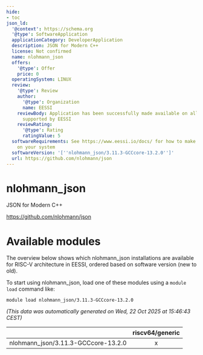 ```yaml
---
hide:
- toc
json_ld:
  '@context': https://schema.org
  '@type': SoftwareApplication
  applicationCategory: DeveloperApplication
  description: JSON for Modern C++
  license: Not confirmed
  name: nlohmann_json
  offers:
    '@type': Offer
    price: 0
  operatingSystem: LINUX
  review:
    '@type': Review
    author:
      '@type': Organization
      name: EESSI
    reviewBody: Application has been successfully made available on all architectures
      supported by EESSI
    reviewRating:
      '@type': Rating
      ratingValue: 5
  softwareRequirements: See https://www.eessi.io/docs/ for how to make EESSI available
    on your system
  softwareVersion: '[''nlohmann_json/3.11.3-GCCcore-13.2.0'']'
  url: https://github.com/nlohmann/json
---
```


nlohmann_json
=============


JSON for Modern C++

https://github.com/nlohmann/json
# Available modules


The overview below shows which nlohmann_json installations are available for RISC-V architecture in EESSI, ordered based on software version (new to old).

To start using nlohmann_json, load one of these modules using a `module load` command like:

```shell
module load nlohmann_json/3.11.3-GCCcore-13.2.0
```

*(This data was automatically generated on Wed, 22 Oct 2025 at 15:46:43 CEST)*

| |riscv64/generic|
| :---: | :---: |
|nlohmann_json/3.11.3-GCCcore-13.2.0|x|
